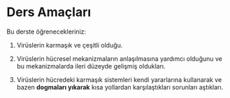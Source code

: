 # Ders Amaçları

Bu derste öğrenecekleriniz:

1. Virüslerin karmaşık ve çeşitli olduğu.

2. Virüslerin hücresel mekanizmaların anlaşılmasına yardımcı olduğunu ve bu mekanizmalarda ileri düzeyde gelişmiş oldukları.

3. Virüslerin hücredeki karmaşık sistemleri kendi yararlarına kullanarak ve bazen **dogmaları yıkarak** kısa yollardan karşılaştıkları sorunları aştıkları.
